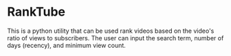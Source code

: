 # RankTube
This is a python utility that can be used rank videos based on the video's ratio of views to subscribers. The user can input the search term, number of days (recency), and minimum view count.
